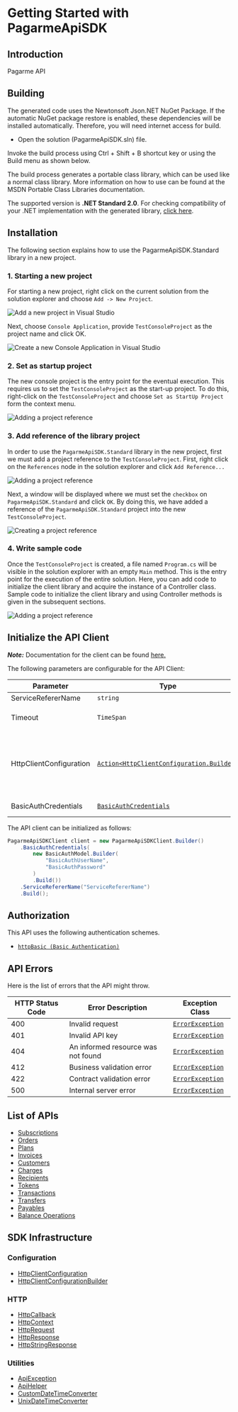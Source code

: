 
# Getting Started with PagarmeApiSDK

## Introduction

Pagarme API

## Building

The generated code uses the Newtonsoft Json.NET NuGet Package. If the automatic NuGet package restore is enabled, these dependencies will be installed automatically. Therefore, you will need internet access for build.

* Open the solution (PagarmeApiSDK.sln) file.

Invoke the build process using Ctrl + Shift + B shortcut key or using the Build menu as shown below.

The build process generates a portable class library, which can be used like a normal class library. More information on how to use can be found at the MSDN Portable Class Libraries documentation.

The supported version is **.NET Standard 2.0**. For checking compatibility of your .NET implementation with the generated library, [click here](https://dotnet.microsoft.com/en-us/platform/dotnet-standard#versions).

## Installation

The following section explains how to use the PagarmeApiSDK.Standard library in a new project.

### 1. Starting a new project

For starting a new project, right click on the current solution from the solution explorer and choose `Add -> New Project`.

![Add a new project in Visual Studio](https://apidocs.io/illustration/cs?workspaceFolder=PagarmeApiSDK-CSharp&workspaceName=PagarmeApiSDK&projectName=PagarmeApiSDK.Standard&rootNamespace=PagarmeApiSDK.Standard&step=addProject)

Next, choose `Console Application`, provide `TestConsoleProject` as the project name and click OK.

![Create a new Console Application in Visual Studio](https://apidocs.io/illustration/cs?workspaceFolder=PagarmeApiSDK-CSharp&workspaceName=PagarmeApiSDK&projectName=PagarmeApiSDK.Standard&rootNamespace=PagarmeApiSDK.Standard&step=createProject)

### 2. Set as startup project

The new console project is the entry point for the eventual execution. This requires us to set the `TestConsoleProject` as the start-up project. To do this, right-click on the `TestConsoleProject` and choose `Set as StartUp Project` form the context menu.

![Adding a project reference](https://apidocs.io/illustration/cs?workspaceFolder=PagarmeApiSDK-CSharp&workspaceName=PagarmeApiSDK&projectName=PagarmeApiSDK.Standard&rootNamespace=PagarmeApiSDK.Standard&step=setStartup)

### 3. Add reference of the library project

In order to use the `PagarmeApiSDK.Standard` library in the new project, first we must add a project reference to the `TestConsoleProject`. First, right click on the `References` node in the solution explorer and click `Add Reference...`

![Adding a project reference](https://apidocs.io/illustration/cs?workspaceFolder=PagarmeApiSDK-CSharp&workspaceName=PagarmeApiSDK&projectName=PagarmeApiSDK.Standard&rootNamespace=PagarmeApiSDK.Standard&step=addReference)

Next, a window will be displayed where we must set the `checkbox` on `PagarmeApiSDK.Standard` and click `OK`. By doing this, we have added a reference of the `PagarmeApiSDK.Standard` project into the new `TestConsoleProject`.

![Creating a project reference](https://apidocs.io/illustration/cs?workspaceFolder=PagarmeApiSDK-CSharp&workspaceName=PagarmeApiSDK&projectName=PagarmeApiSDK.Standard&rootNamespace=PagarmeApiSDK.Standard&step=createReference)

### 4. Write sample code

Once the `TestConsoleProject` is created, a file named `Program.cs` will be visible in the solution explorer with an empty `Main` method. This is the entry point for the execution of the entire solution. Here, you can add code to initialize the client library and acquire the instance of a Controller class. Sample code to initialize the client library and using Controller methods is given in the subsequent sections.

![Adding a project reference](https://apidocs.io/illustration/cs?workspaceFolder=PagarmeApiSDK-CSharp&workspaceName=PagarmeApiSDK&projectName=PagarmeApiSDK.Standard&rootNamespace=PagarmeApiSDK.Standard&step=addCode)

## Initialize the API Client

**_Note:_** Documentation for the client can be found [here.](https://www.github.com/pagarme/pagarme-net-standard-sdk/tree/6.8.17/doc/client.md)

The following parameters are configurable for the API Client:

| Parameter | Type | Description |
|  --- | --- | --- |
| ServiceRefererName | `string` |  |
| Timeout | `TimeSpan` | Http client timeout.<br>*Default*: `TimeSpan.FromSeconds(100)` |
| HttpClientConfiguration | [`Action<HttpClientConfiguration.Builder>`](https://www.github.com/pagarme/pagarme-net-standard-sdk/tree/6.8.17/doc/http-client-configuration-builder.md) | Action delegate that configures the HTTP client by using the HttpClientConfiguration.Builder for customizing API call settings.<br>*Default*: `new HttpClient()` |
| BasicAuthCredentials | [`BasicAuthCredentials`](https://www.github.com/pagarme/pagarme-net-standard-sdk/tree/6.8.17/doc/auth/basic-authentication.md) | The Credentials Setter for Basic Authentication |

The API client can be initialized as follows:

```csharp
PagarmeApiSDKClient client = new PagarmeApiSDKClient.Builder()
    .BasicAuthCredentials(
        new BasicAuthModel.Builder(
            "BasicAuthUserName",
            "BasicAuthPassword"
        )
        .Build())
    .ServiceRefererName("ServiceRefererName")
    .Build();
```

## Authorization

This API uses the following authentication schemes.

* [`httpBasic (Basic Authentication)`](https://www.github.com/pagarme/pagarme-net-standard-sdk/tree/6.8.17/doc/auth/basic-authentication.md)

## API Errors

Here is the list of errors that the API might throw.

| HTTP Status Code | Error Description | Exception Class |
|  --- | --- | --- |
| 400 | Invalid request | [`ErrorException`](https://www.github.com/pagarme/pagarme-net-standard-sdk/tree/6.8.17/doc/models/error-exception.md) |
| 401 | Invalid API key | [`ErrorException`](https://www.github.com/pagarme/pagarme-net-standard-sdk/tree/6.8.17/doc/models/error-exception.md) |
| 404 | An informed resource was not found | [`ErrorException`](https://www.github.com/pagarme/pagarme-net-standard-sdk/tree/6.8.17/doc/models/error-exception.md) |
| 412 | Business validation error | [`ErrorException`](https://www.github.com/pagarme/pagarme-net-standard-sdk/tree/6.8.17/doc/models/error-exception.md) |
| 422 | Contract validation error | [`ErrorException`](https://www.github.com/pagarme/pagarme-net-standard-sdk/tree/6.8.17/doc/models/error-exception.md) |
| 500 | Internal server error | [`ErrorException`](https://www.github.com/pagarme/pagarme-net-standard-sdk/tree/6.8.17/doc/models/error-exception.md) |

## List of APIs

* [Subscriptions](https://www.github.com/pagarme/pagarme-net-standard-sdk/tree/6.8.17/doc/controllers/subscriptions.md)
* [Orders](https://www.github.com/pagarme/pagarme-net-standard-sdk/tree/6.8.17/doc/controllers/orders.md)
* [Plans](https://www.github.com/pagarme/pagarme-net-standard-sdk/tree/6.8.17/doc/controllers/plans.md)
* [Invoices](https://www.github.com/pagarme/pagarme-net-standard-sdk/tree/6.8.17/doc/controllers/invoices.md)
* [Customers](https://www.github.com/pagarme/pagarme-net-standard-sdk/tree/6.8.17/doc/controllers/customers.md)
* [Charges](https://www.github.com/pagarme/pagarme-net-standard-sdk/tree/6.8.17/doc/controllers/charges.md)
* [Recipients](https://www.github.com/pagarme/pagarme-net-standard-sdk/tree/6.8.17/doc/controllers/recipients.md)
* [Tokens](https://www.github.com/pagarme/pagarme-net-standard-sdk/tree/6.8.17/doc/controllers/tokens.md)
* [Transactions](https://www.github.com/pagarme/pagarme-net-standard-sdk/tree/6.8.17/doc/controllers/transactions.md)
* [Transfers](https://www.github.com/pagarme/pagarme-net-standard-sdk/tree/6.8.17/doc/controllers/transfers.md)
* [Payables](https://www.github.com/pagarme/pagarme-net-standard-sdk/tree/6.8.17/doc/controllers/payables.md)
* [Balance Operations](https://www.github.com/pagarme/pagarme-net-standard-sdk/tree/6.8.17/doc/controllers/balance-operations.md)

## SDK Infrastructure

### Configuration

* [HttpClientConfiguration](https://www.github.com/pagarme/pagarme-net-standard-sdk/tree/6.8.17/doc/http-client-configuration.md)
* [HttpClientConfigurationBuilder](https://www.github.com/pagarme/pagarme-net-standard-sdk/tree/6.8.17/doc/http-client-configuration-builder.md)

### HTTP

* [HttpCallback](https://www.github.com/pagarme/pagarme-net-standard-sdk/tree/6.8.17/doc/http-callback.md)
* [HttpContext](https://www.github.com/pagarme/pagarme-net-standard-sdk/tree/6.8.17/doc/http-context.md)
* [HttpRequest](https://www.github.com/pagarme/pagarme-net-standard-sdk/tree/6.8.17/doc/http-request.md)
* [HttpResponse](https://www.github.com/pagarme/pagarme-net-standard-sdk/tree/6.8.17/doc/http-response.md)
* [HttpStringResponse](https://www.github.com/pagarme/pagarme-net-standard-sdk/tree/6.8.17/doc/http-string-response.md)

### Utilities

* [ApiException](https://www.github.com/pagarme/pagarme-net-standard-sdk/tree/6.8.17/doc/api-exception.md)
* [ApiHelper](https://www.github.com/pagarme/pagarme-net-standard-sdk/tree/6.8.17/doc/api-helper.md)
* [CustomDateTimeConverter](https://www.github.com/pagarme/pagarme-net-standard-sdk/tree/6.8.17/doc/custom-date-time-converter.md)
* [UnixDateTimeConverter](https://www.github.com/pagarme/pagarme-net-standard-sdk/tree/6.8.17/doc/unix-date-time-converter.md)

